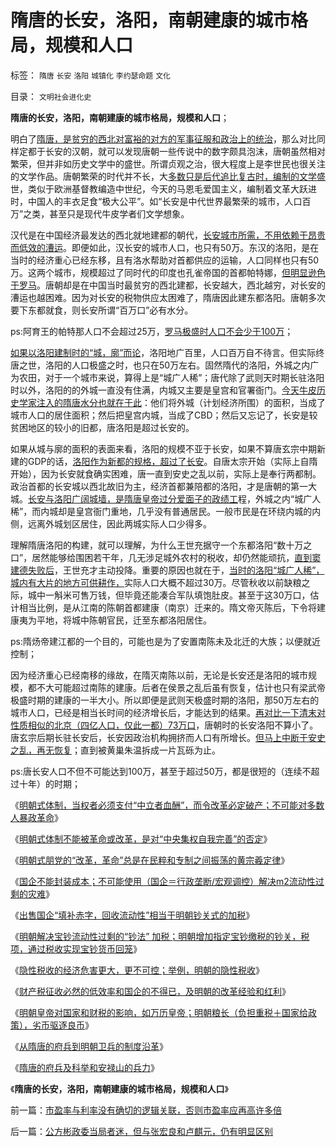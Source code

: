 # 隋唐的长安，洛阳，南朝建康的城市格局，规模和人口

标签： `隋唐` `长安` `洛阳` `城镇化` `李约瑟命题` `文化` 

目录： `文明社会进化史`

**隋唐的长安，洛阳，南朝建康的城市格局，规模和人口**；

明白了[隋唐，是贫穷的西北对富裕的对方的军事征服和政治上的统治](../../../2013/12/8/从隋唐的府兵到明朝卫所及满清八旗绿营的制度沿革.md)，那么对比同样定都于长安的汉朝，就可以发现唐朝一些传说中的数字颇具泡沫，唐朝虽然相对繁荣，但并非如历史文学中的盛世。所谓贞观之治，很大程度上是李世民也很关注的文学作品。唐朝繁荣的时代并不长，大[多数只是后代追比复古时，编制的文学盛](../../../2012/1/2/愚民三步曲和三层次的愚民：“文过饰非，虚拟正义，以邻为壑”.md)世，类似于欧洲基督教编造中世纪，今天的马恩毛爱国主义，编制着文革大跃进时，中国人的丰衣足食“极大公平”。如“长安是中代世界最繁荣的城市，人口百万”之类，甚至只是现代牛皮学者们文学想象。

汉代是在中国经济最发达的西北就地建都的朝代，[长安城市所需，不用依赖于昂贵而低效的漕运](../../../2012/3/26/中国历史越来越集权的地理原因.md)。即便如此，汉长安的城市人口，也只有50万。东汉的洛阳，是在当时的经济重心已经东移，且有洛水帮助对首都供应的运输，人口同样也只有50万。这两个城市，规模超过了同时代的印度也孔雀帝国的首都帕特娜，[但明显逊色于罗马](../../../2010/6/2/罗马建筑水平近乎现代化;罗马是古代建筑大王.md)。唐朝却是在中国当时最贫穷的西北建都，长安越大，西北越穷，对长安的漕运也越困难。因为对长安的税物供应太困难了，隋唐因此建东都洛阳。唐朝多次要下东都就食，则长安所谓“百万口”必有水分。

ps:阿育王的帕特那人口不会超过25万，[罗马极盛时人口不会少于100万](../../../2010/8/30/罗马帝国城市化和“出卖户籍”,粮食危机和大饥荒.md)；

[如果以洛阳建制时的“城，廓”而论](../../../2013/12/10/商周时期战略战术的沙盘“围棋”，及中国古代的城，廓，长城，城市化.md)，洛阳地广百里，人口百万自不待言。但实际终唐之世，洛阳的人口极盛之时，也只在50万左右。固然隋代的洛阳，外城之内广为农田，对于一个城市来说，算得上是“城广人稀”；唐代除了武则天时期长驻洛阳时以外，洛阳的的外城一直没有住满，内城又主要是皇宫和官署衙门。[今天牛皮历史学家注入的隋唐水分也就在于此](../../../2010/6/2/中国古代建筑技术落后的原因;牛皮爱国主义有用吗？.md)：他们将外城（计划经济所围）的面积，当成了城市人口的居住面积；然后把皇宫内城，当成了CBD；然后又忘记了，长安是较贫困地区的较小的旧都，唐洛阳是超过长安的。

如果从城与廓的面积的表面来看，洛阳的规模不亚于长安，如果不算唐玄宗中期新建的GDP的话，[洛阳作为新都的规格，超过了长安](../../../2010/6/2/中国古建筑吹出来的牛皮文学吗？.md)。自唐太宗开始（实际上自隋开始），因为长安就食确实困难，唐一直到安史之乱以前，实际上是奉行两都制。政治首都的长安城以西北故旧为主，经济首都兼陪都的洛阳，才是唐朝的第一大城。[长安与洛阳广阔城墙，是隋唐皇帝过分爱面子的政绩工](../../../2009/12/27/面子工程和奴才经济.md)程，外城之内“城广人稀”，而内城却是皇宫衙门重地，几乎没有普通居民。一般市民是在环绕内城的内侧，远离外城划区居住，因此两城实际人口少得多。

理解隋唐洛阳的构建，就可以理解，为什么王世充据守一个东都洛阳“数十万之口”，居然能够给围困若干年，几无涉足城外农村的税收，却仍然能顽抗，[直到窦建德失败后](../../../2010/11/23/亚德里亚堡中的汉尼拨和李世民战术和骑兵.md)，王世充才主动投降。重要的原因也就在于，[当时的洛阳“城广人稀”，城内有大片的地方可供耕作，](../../../2013/12/14/孙子兵法“庙算多者胜”可能是指“下围棋”.md)实际人口大概不超过30万。尽管秋收以前缺粮之际，城中一斛米可售万钱，但毕竟还能凑合军队填饱肚皮。甚至于这30万口，估计相当比例，是从江南的陈朝首都建康（南京）迁来的。隋文帝灭陈后，下令将建康夷为平地，将城中陈朝官民，迁至东都洛阳居住。

ps:隋炀帝建江都的一个目的，可能也是为了安置南陈未及北迁的大族；以便就近控制；

因为经济重心已经南移的缘故，在隋灭南陈以前，无论是长安还是洛阳的城市规模，都不大可能超过南陈的建康。后者在侯景之乱后虽有恢复，估计也只有梁武帝极盛时期的建康的一半大小。所以即便是武则天极盛时期的洛阳，那50万左右的城市人口，已经是相当长时间的经济增长后，才能达到的结果。[再对比一下清末对性质相似的北京（四亿人口，仅此一都）73万口](../../../2010/6/2/罗马建筑水平近乎现代化;罗马是古代建筑大王.md)，唐朝时的长安洛阳不算小了。唐玄宗后期长驻长安后，长安因政治机构拥挤而人口有所增长。[但马上中断于安史之乱，再无恢复](../../../2013/12/9/隋唐的府兵制，科举制，和安禄山的兵力.md)；直到被黄巢朱温拆成一片瓦砾为止。

ps:唐长安人口不但不可能达到100万，甚至于超过50万，都是很短的（连续不超过十年）的时期；

《[明朝式体制，当权者必须支付“中立者血酬”，而令改革必定破产；不可能对多数人暴政革命](../../../2013/3/2/不可能对多数人暴政实行革命.md)》

《[明朝式体制不能被革命或改革，是对“中央集权自我完善”的否定](../../../2013/3/2/“权益归于个体”是明朝式朋党政治的克星.md)》

《[明朝式朋党的“改革，革命”总是在民粹和专制之间振荡的黄宗羲定律](../../../2013/3/10/明朝式朋党的“改革，革命”极可能转向马尔萨斯主义的元老院政治.md)》

《[国企不能封装成本；不可能使用（国企＝行政垄断/宏观调控）解决m2流动性过剩的灾难](../../../2013/4/23/国企不能封装成本，大明宝钞的凯恩斯主义和流动性过剩.md)》

《[出售国企“填补赤字，回收流动性”相当于明朝钞关式的加税](../../../2013/4/23/国有资产不值钱，行政垄断不能卖；国企不可以卖.md)》

《[明朝解决宝钞流动性过剩的“钞法”
加税；明朝增加指定宝钞缴税的钞关，税项，通过税收实现宝钞货币回笼](../../../2013/11/17/权权社会“解决流动性过剩”在历史上的三种方法.md)》

《[隐性税收的经济危害更大，更不可控；举例，明朝的隐性税收](../../../2013/11/29/“什么是税负？”，明朝的隐性税负，明朝的解放军的奖金.md)》

《[财产税征收必然的低效率和国企的不得已，及明朝的改革经验和红利](../../../2013/11/30/财产税的低效率和国企的不得已，及明朝的改革经验和改革红利；.md)》

《[明朝皇帝对国家和财税的影响，如万历皇帝；明朝粮长（负担重税＋国家给政策），劣币驱逐良币](../../../2013/12/7/明朝皇帝对国家和财税的影响，如万历皇帝.md)》

《[从隋唐的府兵到明朝卫兵的制度沿革](../../../2013/12/8/从隋唐的府兵到明朝卫所及满清八旗绿营的制度沿革.md)》

《[隋唐的府兵及科举和安禄山的兵力](../../../2013/12/9/隋唐的府兵制，科举制，和安禄山的兵力.md)》

《**隋唐的长安，洛阳，南朝建康的城市格局，规模和人口**》

前一篇：[市盈率与利率没有确切的逻辑关联，否则市盈率应再高许多倍](../../../2013/12/15/市盈率与利率没有确切的逻辑关联，否则市盈率应再高许多倍.md)

后一篇：[公方彬政委当局者迷，但与张宏良和卢麒元，仍有明显区别](../../../2013/12/16/公方彬政委当局者迷，但与张宏良和卢麒元，仍有明显区别.md)
